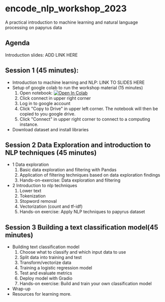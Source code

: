 # encode_nlp_workshop_2023
 A practical introduction to machine learning and natural language processing on papyrus data


## Agenda
Introduction slides: ADD LINK HERE



## Session 1 (45 minutes): 
- Introduction to machine learning and NLP: LINK TO SLIDES HERE
- Setup of google colab to run the workshop material (15 minutes)
    1. Open notebook: [![Open In Colab](https://colab.research.google.com/assets/colab-badge.svg)](https://colab.research.google.com/github/auwalsoe/encode_nlp_workshop_2023/blob/main/notebooks/encode_nlp_workshop_2023.ipynb)
    2. Click connect in upper right corner
    3. Log in to google account
    4. Click "Copy to Drive" in upper left corner. The notebook will then be copied to you google drive.
    5. Click "Connect" in upper right corner to connect to a computing instance.
- Download dataset and install libraries

## Session 2 Data Exploration and introduction to NLP techniques (45 minutes)
- 1 Data exploration
    1. Basic data exploration and filtering with Pandas
    2. Application of filtering techniques based on data exploration findings
    3. Hands-on-exercise: Data exploration and filtering
- 2 Introduction to nlp techniques
    1. Lower text
    2. Tokenization
    3. Stopword removal
    4. Vectorization (count and tf-idf)
    5. Hands-on exercise: Apply NLP techniques to papyrus dataset
## Session 3 Building a text classification model(45 minutes)
- Building text classification model
    1. Choose what to classify and which input data to use
    2. Split data into training and test
    3. Transform/vectorize data
    4. Training a logistic regression model
    5. Test and evaluate metrics
    6. Deploy model with Gradio
    7. Hands-on exercise: Build and train your own classification model
- Wrap-up
- Resources for learning more. 

 
